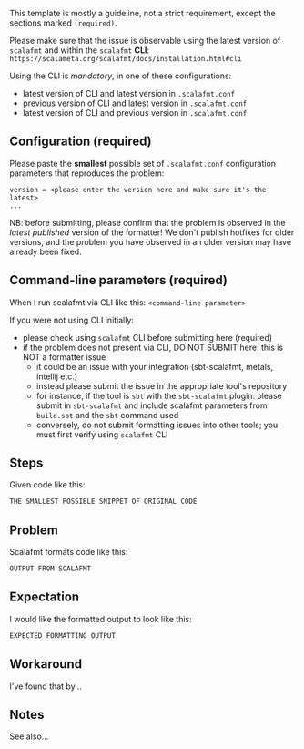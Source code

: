 This template is mostly a guideline, not a strict requirement, except
the sections marked `(required)`.

Please make sure that the issue is observable using the latest version of `scalafmt` and
within the `scalafmt` **CLI**: `https://scalameta.org/scalafmt/docs/installation.html#cli`

Using the CLI is _mandatory_, in one of these configurations:
- latest version of CLI and latest version in `.scalafmt.conf`
- previous version of CLI and latest version in `.scalafmt.conf`
- latest version of CLI and previous version in `.scalafmt.conf`

## Configuration (required) ##

Please paste the **smallest** possible set of `.scalafmt.conf`
configuration parameters that reproduces the problem:
```
version = <please enter the version here and make sure it's the latest>
...
```

NB: before submitting, please confirm that the problem is observed in the
*latest published* version of the formatter! We don't publish hotfixes for older
versions, and the problem you have observed in an older version may have already
been fixed.

## Command-line parameters (required) ##

When I run scalafmt via CLI like this: `<command-line parameter>`

If you were not using CLI initially:
- please check using `scalafmt` CLI before submitting here (required)
- if the problem does not present via CLI, DO NOT SUBMIT
  here: this is NOT a formatter issue
  - it could be an issue with your integration (sbt-scalafmt, metals, intellij etc.)
  - instead please submit the issue in the appropriate tool's repository
  - for instance, if the tool is `sbt` with the `sbt-scalafmt` plugin: please
    submit in `sbt-scalafmt` and include scalafmt parameters from `build.sbt`
    and the `sbt` command used
  - conversely, do not submit formatting issues into other tools; you must first
    verify using `scalafmt` CLI

## Steps

Given code like this:
```scala
THE SMALLEST POSSIBLE SNIPPET OF ORIGINAL CODE
```

## Problem

Scalafmt formats code like this:
```scala
OUTPUT FROM SCALAFMT
```

## Expectation

I would like the formatted output to look like this:
```scala
EXPECTED FORMATTING OUTPUT
```

## Workaround

I've found that by...

## Notes

See also...
